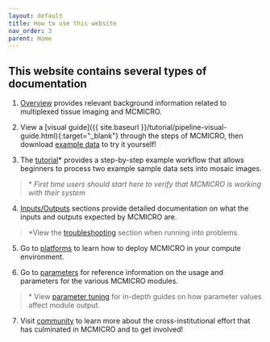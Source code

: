 ```yaml
---
layout: default
title: How to use this website
nav_order: 3
parent: Home
---
```


## This website contains several types of documentation


1. [Overview](./overview/) provides relevant background information related to multiplexed tissue imaging and MCMICRO.  

2. View a [visual guide]({{ site.baseurl }}/tutorial/pipeline-visual-guide.html){:target="_blank"} through the steps of MCMICRO, then download [example data](./datasets/) to try it yourself!

3. The [tutorial](./tutorial/tutorial.html)\* provides a step-by-step example workflow that allows beginners to process two example sample data sets into mosaic images. 
 >\* *First time users should start here to verify that MCMICRO is working with their system*

4. [Inputs/Outputs](./io.html) sections provide detailed documentation on what the inputs and outputs expected by MCMICRO are.
>\*View the [troubleshooting](./troubleshooting/) section when running into problems.

5. Go to [platforms](https://artemsokolov.github.io/mcmicro/platforms/) to learn how to deploy MCMICRO in your compute environment.

6. Go to [parameters](./parameters/) for reference information on the usage and parameters for the various MCMICRO modules.
>\* View [parameter tuning](./troubleshooting/tuning/) for in-depth guides on how parameter values affect module output.

7. Visit [community](./community/) to learn more about the cross-institutional effort that has culminated in MCMICRO and to get involved!